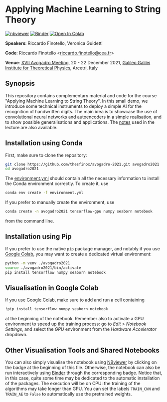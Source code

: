 # Applying Machine Learning to String Theory

[![nbviewer](https://raw.githubusercontent.com/jupyter/design/master/logos/Badges/nbviewer_badge.svg)](https://nbviewer.org/github/thesfinox/avogadro-2021/blob/main/demo_cv.ipynb)
[![Binder](https://mybinder.org/badge_logo.svg)](https://mybinder.org/v2/gh/thesfinox/avogadro-2021/HEAD?labpath=demo_cv.ipynb)
[![Open In Colab](https://colab.research.google.com/assets/colab-badge.svg)](https://colab.research.google.com/github/thesfinox/avogadro-2021/blob/main/demo_cv.ipynb)

**Speakers**: Riccardo Finotello, Veronica Guidetti

**Code**: Riccardo Finotello <[riccardo.finotello@cea.fr](mailto:riccardo.finotello@cea.fr)>

**Venue**: [XVII Avogadro Meeting](https://www.ggi.infn.it/showevent.pl?id=407), 20 - 22 December 2021, [Galileo Galilei Institute for Theoretical Physics](https://www.ggi.infn.it/), Arcetri, Italy

## Synopsis

This repository contains complementary material and code for the course "Applying Machine Learning to String Theory".
In this small demo, we introduce some technical instruments to deploy a simple AI for the recognition of handwritten digits.
The main idea is to showcase the use of convolutional neural networks and autoencoders in a simple realisation, and to show possible generalisations and applications.
The [notes](./notes.pdf) used in the lecture are also available. 

## Installation using Conda

First, make sure to clone the repository:

```bash
git clone https://github.com/thesfinox/avogadro-2021.git avogadro2021
cd avogadro2021
```

The [environment.yml](./environment.yml) should contain all the necessary information to install the Conda environment correctly.
To create it, use

```bash
conda env create -f environment.yml
```

If you prefer to manually create the environment, use

```bash
conda create -n avogadro2021 tensorflow-gpu numpy seaborn notebook
```

from the command line.

## Installation using Pip

If you prefer to use the native `pip` package manager, and notably if you use [Google Colab](https://colab.research.google.com/github/thesfinox/avogadro-2021/blob/main/demo_cv.ipynb), you may want to create a dedicated virtual environment:

```bash
python -m venv ./avogadro2021
source ./avogadro2021/bin/activate
pip install tensorflow numpy seaborn notebook
```

## Visualisation in Google Colab

If you use [Google Colab](https://colab.research.google.com/github/thesfinox/avogadro-2021/blob/main/demo_cv.ipynb), make sure to add and run a cell containing

```bash
!pip install tensorflow numpy seaborn notebook
```

at the beginning of the notebook.
Remember also to activate a GPU environment to speed up the training process: go to *Edit > Notebook Settings*, and select the *GPU* environment from the *Hardware Accelerator* dropdown.

## Other Visualisation Tools and Shared Notebooks

You can also simply visualise the notebook using [NBviewer](https://nbviewer.org/github/thesfinox/avogadro-2021/blob/main/demo_cv.ipynb) by clicking on the badge at the beginning of this file.
Otherwise, the notebook can also be run interactively using [Binder](https://mybinder.org/v2/gh/thesfinox/avogadro-2021/HEAD?labpath=demo_cv.ipynb) through the corresponding badge.
Notice that, in this case, quite some time may be dedicated to the automatic installation of the packages.
The execution will be on CPU: the training of the algorithms may take longer than GPU. You can set the labels `TRAIN_CNN` and `TRAIN_AE` to `False` to automatically use the pretrained weights.
